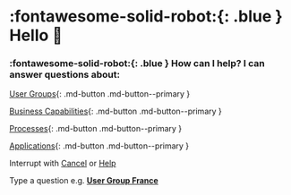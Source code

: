 # :fontawesome-solid-robot:{: .blue } Hello 👋

### :fontawesome-solid-robot:{: .blue } How can I help? I can answer questions about:

[User Groups](../find-user-group-by/){: .md-button .md-button--primary }

[Business Capabilities](../find-business-capability-by/){: .md-button .md-button--primary }

[Processes](../find-process-by/){: .md-button .md-button--primary }

[Applications](../find-applications-by/){: .md-button .md-button--primary }

Interrupt with [Cancel](../cancel/) or [Help](../help/)

Type a question e.g. **[User Group France](../user-group-found/)**
